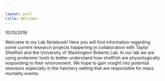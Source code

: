 ```yaml
---

layout: post
title: Welcome!
---
```


10/10/2016

Welcome to my Lab Notebook! Here you will find information regarding some current research projects happening in collaboration with Taylor Shellfish and the University of Washington Roberts Lab. In our lab we are using proteomic tools to better understand how shellfish are physiologically responding to their environment. We hope to gain insight into potential stressors especially in the hatchery setting that are responsible for mass mortality events.
